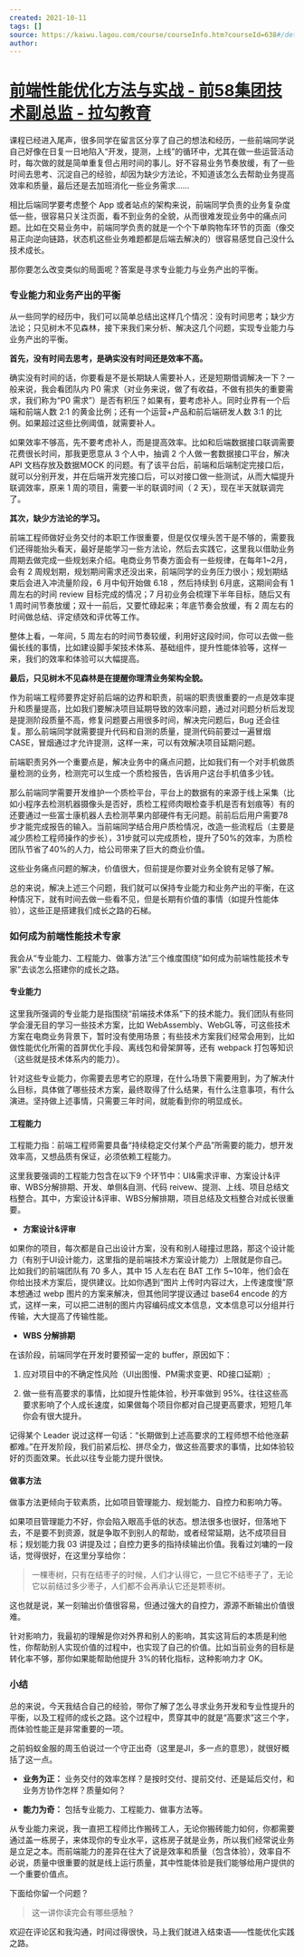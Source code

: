 ```yaml
---
created: 2021-10-11
tags: []
source: https://kaiwu.lagou.com/course/courseInfo.htm?courseId=638#/detail/pc?id=6537
author: 
---
```


# [前端性能优化方法与实战 - 前58集团技术副总监 - 拉勾教育](https://kaiwu.lagou.com/course/courseInfo.htm?courseId=638#/detail/pc?id=6537)


课程已经进入尾声，很多同学在留言区分享了自己的想法和经历，一些前端同学说自己好像在日复一日地陷入“开发，提测，上线”的循环中，尤其在做一些运营活动时，每次做的就是简单重复但占用时间的事儿。好不容易业务节奏放缓，有了一些时间去思考、沉淀自己的经验，却因为缺少方法论，不知道该怎么去帮助业务提高效率和质量，最后还是去加班消化一些业务需求……

相比后端同学要考虑整个 App 或者站点的架构来说，前端同学负责的业务复杂度低一些，很容易只关注页面，看不到业务的全貌，从而很难发现业务中的痛点问题。比如在交易业务中，前端同学负责的就是一个个下单购物车环节的页面（像交易正向逆向链路，状态机这些业务难题都是后端去解决的）很容易感觉自己没什么技术成长。

那你要怎么改变类似的局面呢？答案是寻求专业能力与业务产出的平衡。

### 专业能力和业务产出的平衡

从一些同学的经历中，我们可以简单总结出这样几个情况：没有时间思考；缺少方法论；只见树木不见森林，接下来我们来分析、解决这几个问题，实现专业能力与业务产出的平衡。

**首先，没有时间去思考，是确实没有时间还是效率不高。**

确实没有时间的话，你要看是不是长期缺人需要补人，还是短期借调解决一下？一般来说，我会看团队内 P0 需求（对业务来说，做了有收益，不做有损失的重要需求，我们称为“P0 需求”）是否有积压？如果有，要考虑补人。同时业界有一个后端和前端人数 2:1 的黄金比例；还有一个运营+产品和前后端研发人数 3:1 的比例。如果超过这些比例阈值，就需要补人。

如果效率不够高，先不要考虑补人，而是提高效率。比如和后端数据接口联调需要花费很长时间，那我更愿意从 3 个人中，抽调 2 个人做一套数据接口平台，解决 API 文档存放及数据MOCK 的问题。有了该平台后，前端和后端制定完接口后，就可以分别开发，并在后端开发完接口后，可以对接口做一些测试，从而大幅提升联调效率，原来 1 周的项目，需要一半的联调时间（ 2 天），现在半天就联调完了。

**其次，缺少方法论的学习。**

前端工程师做好业务交付的本职工作很重要，但是仅仅埋头苦干是不够的，需要我们还得能抬头看天，最好是能学习一些方法论，然后去实践它，这里我以借助业务周期去做完成一些规划来介绍。电商业务节奏方面会有一些规律，在每年1~2月，会有 2 周规划期，规划期间需求还没出来，前端同学的业务压力很小；规划期结束后会进入冲流量阶段，6 月中旬开始做 6.18 ，然后持续到 6月底，这期间会有 1 周左右的时间 review 目标完成的情况；7 月初业务会梳理下半年目标，随后又有 1 周时间节奏放缓；双十一前后，又要忙碌起来；年底节奏会放缓，有 2 周左右的时间做总结、评定绩效和评优等工作。

整体上看，一年间，5 周左右的时间节奏较缓，利用好这段时间，你可以去做一些偏长线的事情，比如建设脚手架技术体系、基础组件，提升性能体验等，这样一来，我们的效率和体验可以大幅提高。

**最后，只见树木不见森林是在提醒你理清业务架构全貌。**

作为前端工程师要界定好前后端的边界和职责，前端的职责很重要的一点是效率提升和质量提高，比如我们要解决项目延期导致的效率问题，通过对问题分析后发现是提测阶段质量不高，修复问题要占用很多时间，解决完问题后，Bug 还会往复。那么前端同学就需要提升代码和自测的质量，提测代码前要过一遍冒烟 CASE，冒烟通过才允许提测，这样一来，可以有效解决项目延期问题。

前端职责另外一个重要点是，解决业务中的痛点问题，比如我们有一个对手机做质量检测的业务，检测完可以生成一个质检报告，告诉用户这台手机值多少钱。

那么前端同学需要开发维护一个质检平台，平台上的数据有的来源于线上采集（比如小程序去检测机器摄像头是否好，质检工程师肉眼检查手机是否有划痕等）有的还要通过一些富士康机器人去检测苹果内部硬件有无问题。前前后后用户需要78步才能完成报告的输入。当前端同学结合用户质检情况，改造一些流程后（主要是减少质检工程师操作的步长），31步就可以完成质检，提升了50%的效率，为质检团队节省了40%的人力，给公司带来了巨大的商业价值。

这些业务痛点问题的解决，价值很大，但前提是你要对业务全貌有足够了解。

总的来说，解决上述三个问题，我们就可以保持专业能力和业务产出的平衡，在这种情况下，就有时间去做一些看不见，但是长期有价值的事情（如提升性能体验），这些正是搭建我们成长之路的石梯。

### 如何成为前端性能技术专家

我会从“专业能力、工程能力、做事方法”三个维度围绕“如何成为前端性能技术专家”去谈怎么搭建你的成长之路。

#### 专业能力

这里我所强调的专业能力是指围绕“前端技术体系”下的技术能力。我们团队有些同学会漫无目的学习一些技术方案，比如 WebAssembly、WebGL等，可这些技术方案在电商业务背景下，暂时没有使用场景；有些技术方案我们经常会用到，比如做性能优化所需的首屏优化手段、离线包和骨架屏等，还有 webpack 打包等知识（这些就是技术体系内的能力）。

针对这些专业能力，你需要去思考它的原理，在什么场景下需要用到，为了解决什么目标，具体做了哪些技术方案，最终取得了什么结果，有什么注意事项，有什么演进。坚持做上述事情，只需要三年时间，就能看到你的明显成长。

#### 工程能力

工程能力指：前端工程师需要具备“持续稳定交付某个产品”所需要的能力，想开发效率高，又想品质有保证，必须依赖工程能力。

这里我要强调的工程能力包含在以下9 个环节中：UI&需求评审、方案设计&评审、WBS分解排期、开发、单侧&自测、代码 reivew、提测、上线、项目总结文档整合。其中，方案设计&评审、WBS分解排期，项目总结及文档整合对成长很重要。

-   **方案设计&评审**
    

如果你的项目，每次都是自己出设计方案，没有和别人碰撞过思路，那这个设计能力（有别于UI设计能力，这里指的是前端技术方案设计能力）上限就是你自己。比如我们的前端团队有 70 多人，其中 15 人左右在 BAT 工作 5~10年，他们会在你给出技术方案后，提供建议。比如你遇到“图片上传时内容过大，上传速度慢”原本想通过 webp 图片的方案来解决，但其他同学提议通过 base64 encode 的方式，这样一来，可以把二进制的图片内容编码成文本信息，文本信息可以分组并行传输，大大提高了传输性能。

-   **WBS 分解排期**
    

在该阶段，前端同学在开发时要预留一定的 buffer，原因如下：

1.  应对项目中的不确定性风险（UI出图慢、PM需求变更、RD接口延期）;
    
2.  做一些有高要求的事情，比如提升性能体验，秒开率做到 95%。往往这些高要求影响了个人成长速度，如果做每个项目你都对自己提更高要求，短短几年你会有很大提升。
    

记得某个 Leader 说过这样一句话：“长期做到上述高要求的工程师想不给他涨薪都难。”在开发阶段，我们前紧后松、拼尽全力，做这些高要求的事情，比如体验较好的页面效果。长此以往专业能力提升很快。

#### 做事方法

做事方法更倾向于软素质，比如项目管理能力、规划能力、自控力和影响力等。

如果项目管理能力不好，你会陷入眼高手低的状态。想法很多也很好，但落地下去，不是要不到资源，就是争取不到别人的帮助，或者经常延期，达不成项目目标；规划能力我 03 讲提及过；自控力更多的指持续输出价值。我看过刘墉的一段话，觉得很好，在这里分享给你：

> 一棵枣树，只有在结枣子的时候，人们才认得它，一旦它不结枣子了，无论它以前结过多少枣子，人们都不会再承认它还是颗枣树。

这也就是说，某一刻输出价值很容易，但通过强大的自控力，源源不断输出价值很难。

针对影响力，我最初的理解是你对外界和别人的影响，其实这背后的本质是利他性，你帮助别人实现价值的过程中，也实现了自己的价值。比如当前业务的目标是转化率不够，那你如果能帮助他提升 3%的转化指标，这种影响力才 OK。

### 小结

总的来说，今天我结合自己的经验，带你了解了怎么寻求业务开发和专业性提升的平衡，以及工程师的成长之路。这个过程中，贯穿其中的就是“高要求”这三个字，而体验性能正是非常重要的一项。

之前蚂蚁金服的周玉伯说过一个守正出奇（这里是JI，多一点的意思），就很好概括了这一点。

-   **业务为正：** 业务交付的效率怎样？是按时交付、提前交付、还是延后交付，和业务方协作怎样？质量如何？
    
-   **能力为奇：** 包括专业能力、工程能力、做事方法等。
    

从专业能力来说，我一直把工程师比作搬砖工人，无论你搬砖能力如何，你都需要通过盖一栋房子，来体现你的专业水平，这栋房子就是业务，所以我们经常说业务是立足之本。而前端能力的差异在往大了说是效率和质量（包含体验），效率自不必说，质量中很重要的就是线上运行质量，其中性能体验是我们能够给用户提供的一个重要价值点。

下面给你留一个问题？

> 这一讲你读完会有哪些感触？

欢迎在评论区和我沟通，时间过得很快，马上我们就进入结束语——性能优化实践之路。
